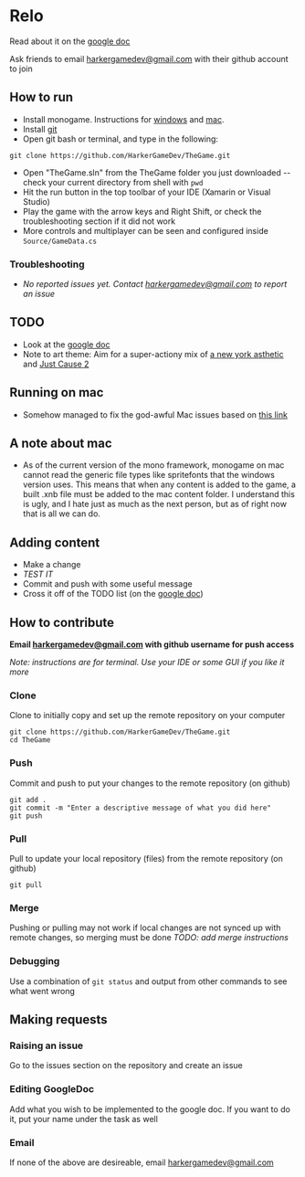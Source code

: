 # Relo
Read about it on the [google doc](https://docs.google.com/document/d/1ofddsIU92CeK2RtJ5eg3PWEG8U2o49VdmNxmAJwwMMg/edit?usp=sharing)

Ask friends to email harkergamedev@gmail.com with their github account to join


## How to run
* Install monogame. Instructions for [windows](http://www.gamefromscratch.com/post/2015/06/10/Getting-Started-with-MonoGame-on-Windows.aspx) and [mac](http://www.gamefromscratch.com/post/2015/06/09/Getting-Started-with-MonoGame-on-MacOS.aspx).
* Install [git](https://git-scm.com/downloads)
* Open git bash or terminal, and type in the following:
```
git clone https://github.com/HarkerGameDev/TheGame.git
```
* Open "TheGame.sln" from the TheGame folder you just downloaded -- check your current directory from shell with `pwd`
* Hit the run button in the top toolbar of your IDE (Xamarin or Visual Studio)
* Play the game with the arrow keys and Right Shift, or check the troubleshooting section if it did not work
* More controls and multiplayer can be seen and configured inside `Source/GameData.cs`


### Troubleshooting
* *No reported issues yet. Contact harkergamedev@gmail.com to report an issue*


## TODO
* Look at the [google doc](https://docs.google.com/document/d/1ofddsIU92CeK2RtJ5eg3PWEG8U2o49VdmNxmAJwwMMg/edit?usp=sharing)
* Note to art theme: Aim for a super-actiony mix of [a new york asthetic](http://www.newyorkwallpapershd.com/user-content/uploads/wall/o/10/New-York-Empire-State-Building-1920x1200-Wallpaper.jpg) and [Just Cause 2](https://nigmabox.files.wordpress.com/2014/01/011justcause2_2010-05-10_09-29-42-95.jpeg)

## Running on mac
* Somehow managed to fix the god-awful Mac issues based on [this link](https://github.com/mono/MonoGame/issues/3790#issuecomment-128841617)

## A note about mac
* As of the current version of the mono framework, monogame on mac cannot read the generic file types like spritefonts that the windows version uses. This means that when any content is added to the game, a built .xnb file must be added to the mac content folder. I understand this is ugly, and I hate just as much as the next person, but as of right now that is all we can do.

## Adding content
* Make a change
* *TEST IT*
* Commit and push with some useful message
* Cross it off of the TODO list (on the [google doc](https://docs.google.com/document/d/1ofddsIU92CeK2RtJ5eg3PWEG8U2o49VdmNxmAJwwMMg/edit?usp=sharing))

## How to contribute
**Email harkergamedev@gmail.com with github username for push access**

*Note: instructions are for terminal. Use your IDE or some GUI if you like it more*

### Clone
Clone to initially copy and set up the remote repository on your computer
```
git clone https://github.com/HarkerGameDev/TheGame.git
cd TheGame
```

### Push
Commit and push to put your changes to the remote repository (on github)
```
git add .
git commit -m "Enter a descriptive message of what you did here"
git push
```

### Pull
Pull to update your local repository (files) from the remote repository (on github)
```
git pull
```

### Merge
Pushing or pulling may not work if local changes are not synced up with remote changes, so merging must be done
*TODO: add merge instructions*

### Debugging
Use a combination of `git status` and output from other commands to see what went wrong


## Making requests
### Raising an issue
Go to the issues section on the repository and create an issue
### Editing GoogleDoc
Add what you wish to be implemented to the google doc. If you want to do it, put your name under the task as well
### Email
If none of the above are desireable, email harkergamedev@gmail.com
